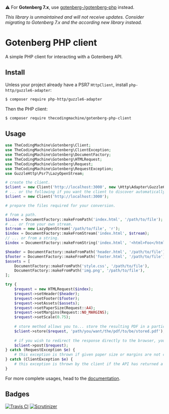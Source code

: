 ⚠️ For **Gotenberg 7.x**, use [gotenberg-/gotenberg-php](https://github.com/gotenberg/gotenberg-php) instead.

_This library is unmaintained and will not receive updates. Consider migrating to *Gotenberg 7.x* and the according new library instead._

# Gotenberg PHP client

A simple PHP client for interacting with a Gotenberg API.

## Install

Unless your project already have a PSR7 `HttpClient`, install `php-http/guzzle6-adapter`:

```bash
$ composer require php-http/guzzle6-adapter
```

Then the PHP client:

```bash
$ composer require thecodingmachine/gotenberg-php-client
```

## Usage

```php
use TheCodingMachine\Gotenberg\Client;
use TheCodingMachine\Gotenberg\ClientException;
use TheCodingMachine\Gotenberg\DocumentFactory;
use TheCodingMachine\Gotenberg\HTMLRequest;
use TheCodingMachine\Gotenberg\Request;
use TheCodingMachine\Gotenberg\RequestException;
use GuzzleHttp\Psr7\LazyOpenStream;

# create the client.
$client = new Client('http://localhost:3000', new \Http\Adapter\Guzzle6\Client());
# ... or the following if you want the client to discover automatically an installed implementation of the PSR7 `HttpClient`.
$client = new Client('http://localhost:3000');

# prepare the files required for your conversion.

# from a path.
$index = DocumentFactory::makeFromPath('index.html', '/path/to/file');
# ... or from your own stream.
$stream = new LazyOpenStream('/path/to/file', 'r');
$index = DocumentFactory::makeFromStream('index.html', $stream);
// ... or from a string.
$index = DocumentFactory::makeFromString('index.html', '<html>Foo</html>');

$header = DocumentFactory::makeFromPath('header.html', '/path/to/file');
$footer = DocumentFactory::makeFromPath('footer.html', '/path/to/file');
$assets = [
    DocumentFactory::makeFromPath('style.css', '/path/to/file'),
    DocumentFactory::makeFromPath('img.png', '/path/to/file'),
];

try {
    $request = new HTMLRequest($index);
    $request->setHeader($header);
    $request->setFooter($footer);
    $request->setAssets($assets);
    $request->setPaperSize(Request::A4);
    $request->setMargins(Request::NO_MARGINS);
    $request->setScale(0.75);
    
    # store method allows you to... store the resulting PDF in a particular destination.
    $client->store($request, 'path/you/want/the/pdf/to/be/stored.pdf');
    
    # if you wish to redirect the response directly to the browser, you may also use:
    $client->post($request);          
} catch (RequestException $e) {
    # this exception is thrown if given paper size or margins are not correct.
} catch (ClientException $e) {
    # this exception is thrown by the client if the API has returned a code != 200.
}
```

For more complete usages, head to the [documentation](https://gotenberg.dev/).

## Badges

[![Travis CI](https://travis-ci.org/thecodingmachine/gotenberg-php-client.svg?branch=master)](https://travis-ci.org/thecodingmachine/gotenberg-php-client)
[![Scrutinizer](https://scrutinizer-ci.com/g/thecodingmachine/gotenberg-php-client/badges/quality-score.png?b=master)](https://scrutinizer-ci.com/g/thecodingmachine/gotenberg-php-client/?branch=master)
